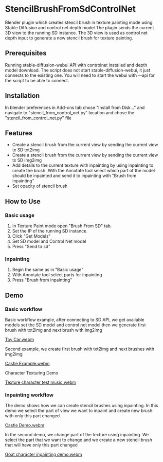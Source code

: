 # StencilBrushFromSdControlNet
Blender plugin which creates stencil brush in texture painting mode using Stable Diffusion and control net depth model
The plugin sends the current 3D view to the running SD instance. The 3D view is used as control net depth input to generate a new stencil brush for texture painting.

## Prerequisites
Running stable-diffusion-webui API with controlnet installed and depth model download.
The script does not start stable-diffusion-webui, it just connects to the existing one.
You will need to start the webui with --api for the script to be able to connect.
## Installation
In blender preferences in Add-ons tab chose "Install from Disk..." and navigate to "stencil_from_control_net.py" location and chose the "stencil_from_control_net.py" file 
## Features
-  Create a stencil brush from the current view by sending the current view to SD txt2img
-  Create a stencil brush from the current view by sending the current view to SD img2img
-  Add details to the current texture with inpainting by using inpainting to create the brush. With the Annotate tool select which part of the model should be inpainted and send it to inpainting with "Brush from Inpainting"
-  Set opacity of stencil brush
## How to Use
### Basic usage
1. In Texture Paint mode open "Brush From SD" tab.
2. Set the IP of the running SD instance.
3. Click "Get Models"
4. Set SD model and Control Net model
5. Press "Send to sd"
### Inpainting
1. Begin the same as in "Basic usage"
2. With Annotate tool select parts for inpainting
3. Press "Brush from Inpainting"
## Demo
### Basic workflow
Basic workflow example, after connecting to SD API, we get available models set the SD model and control net model then we generate first brush with txt2img and next brush with img2img

[Toy Car.webm](https://github.com/user-attachments/assets/045fa68c-c8de-42b8-9da0-705c71c7b089)

Second example, we create first brush with txt2img and next brushes with img2img

[Castle Example.webm](https://github.com/user-attachments/assets/4c01a9f5-6a88-4535-aab9-72f38d84de24)

Character Texturing Demo

[Texture character test music.webm](https://github.com/user-attachments/assets/822b9fa6-b135-4bde-aa6e-62ed2654c044)

### Inpainting workflow
The demo shows how we can create stencil brushes using inpainting. In this demo we select the part of view we want to inpaint and create new brush with only this part changed.

[Castle Demo.webm](https://github.com/user-attachments/assets/47eaf13e-01a8-49a2-a70b-268c4349e0b6)

In the second demo, we change part of the texture using inpainting. We select the part that we want to change and we create a new stencil brush that will have only this part changed 

[Goat character inpainting demo.webm](https://github.com/user-attachments/assets/b299c50c-8865-43d6-9f47-ea815371684c)
